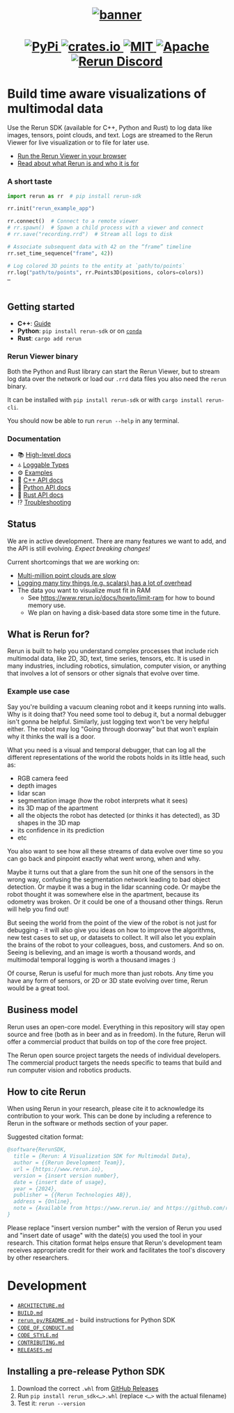 <h1 align="center">
  <a href="https://www.rerun.io/">
    <img alt="banner" src="https://user-images.githubusercontent.com/1148717/218142418-1d320929-6b7a-486e-8277-fbeef2432529.png">
  </a>
</h1>

<h1 align="center">
  <a href="https://pypi.org/project/rerun-sdk/">                          <img alt="PyPi"           src="https://img.shields.io/pypi/v/rerun-sdk.svg">                              </a>
  <a href="https://crates.io/crates/rerun">                               <img alt="crates.io"      src="https://img.shields.io/crates/v/rerun.svg">                                </a>
  <a href="https://github.com/rerun-io/rerun/blob/master/LICENSE-MIT">    <img alt="MIT"            src="https://img.shields.io/badge/license-MIT-blue.svg">                        </a>
  <a href="https://github.com/rerun-io/rerun/blob/master/LICENSE-APACHE"> <img alt="Apache"         src="https://img.shields.io/badge/license-Apache-blue.svg">                     </a>
  <a href="https://discord.gg/Gcm8BbTaAj">                                <img alt="Rerun Discord"  src="https://img.shields.io/discord/1062300748202921994?label=Rerun%20Discord"> </a>
</h1>

# Build time aware visualizations of multimodal data

Use the Rerun SDK (available for C++, Python and Rust) to log data like images, tensors, point clouds, and text. Logs are streamed to the Rerun Viewer for live visualization or to file for later use.

* [Run the Rerun Viewer in your browser](https://www.rerun.io/viewer)
* [Read about what Rerun is and who it is for](https://www.rerun.io/docs/getting-started/what-is-rerun)

### A short taste
```py
import rerun as rr  # pip install rerun-sdk

rr.init("rerun_example_app")

rr.connect()  # Connect to a remote viewer
# rr.spawn()  # Spawn a child process with a viewer and connect
# rr.save("recording.rrd")  # Stream all logs to disk

# Associate subsequent data with 42 on the “frame” timeline
rr.set_time_sequence("frame", 42))

# Log colored 3D points to the entity at `path/to/points`
rr.log("path/to/points", rr.Points3D(positions, colors=colors))
…
```

<p align="center">
  <picture>
    <img src="https://static.rerun.io/opf_screenshot/bee51040cba93c0bae62ef6c57fa703704012a41/full.png" alt="">
    <source media="(max-width: 480px)" srcset="https://static.rerun.io/opf_screenshot/bee51040cba93c0bae62ef6c57fa703704012a41/480w.png">
    <source media="(max-width: 768px)" srcset="https://static.rerun.io/opf_screenshot/bee51040cba93c0bae62ef6c57fa703704012a41/768w.png">
    <source media="(max-width: 1024px)" srcset="https://static.rerun.io/opf_screenshot/bee51040cba93c0bae62ef6c57fa703704012a41/1024w.png">
    <source media="(max-width: 1200px)" srcset="https://static.rerun.io/opf_screenshot/bee51040cba93c0bae62ef6c57fa703704012a41/1200w.png">
  </picture>
</p>

## Getting started
* **C++**: [Guide](https://www.rerun.io/docs/getting-started/quick-start/cpp)
* **Python**: `pip install rerun-sdk` or on [`conda`](https://github.com/conda-forge/rerun-sdk-feedstock)
* **Rust**: `cargo add rerun`

### Rerun Viewer binary
Both the Python and Rust library can start the Rerun Viewer, but to stream log data over the network or load our `.rrd` data files you also need the `rerun` binary.

It can be installed with `pip install rerun-sdk` or with `cargo install rerun-cli`.

You should now be able to run `rerun --help` in any terminal.


### Documentation
- 📚 [High-level docs](http://rerun.io/docs)
- ⏃ [Loggable Types](https://www.rerun.io/docs/reference/types)
- ⚙️ [Examples](http://rerun.io/examples)
- 🌊 [C++ API docs](https://ref.rerun.io/docs/cpp)
- 🐍 [Python API docs](https://ref.rerun.io/docs/python)
- 🦀 [Rust API docs](https://docs.rs/rerun/)
- ⁉️ [Troubleshooting](https://www.rerun.io/docs/getting-started/troubleshooting)


## Status
We are in active development.
There are many features we want to add, and the API is still evolving.
_Expect breaking changes!_

Current shortcomings that we are working on:
* [Multi-million point clouds are slow](https://github.com/rerun-io/rerun/issues/1136)
* [Logging many tiny things (e.g. scalars) has a lot of overhead](https://github.com/rerun-io/rerun/issues/5967)
* The data you want to visualize must fit in RAM
  - See <https://www.rerun.io/docs/howto/limit-ram> for how to bound memory use.
  - We plan on having a disk-based data store some time in the future.


## What is Rerun for?

Rerun is built to help you understand complex processes that include rich multimodal data, like 2D, 3D, text, time series, tensors, etc.
It is used in many industries, including robotics, simulation, computer vision,
or anything that involves a lot of sensors or other signals that evolve over time.

### Example use case
Say you're building a vacuum cleaning robot and it keeps running into walls. Why is it doing that? You need some tool to debug it, but a normal debugger isn't gonna be helpful. Similarly, just logging text won't be very helpful either. The robot may log "Going through doorway" but that won't explain why it thinks the wall is a door.

What you need is a visual and temporal debugger, that can log all the different representations of the world the robots holds in its little head, such as:

* RGB camera feed
* depth images
* lidar scan
* segmentation image (how the robot interprets what it sees)
* its 3D map of the apartment
* all the objects the robot has detected (or thinks it has detected), as 3D shapes in the 3D map
* its confidence in its prediction
* etc

You also want to see how all these streams of data evolve over time so you can go back and pinpoint exactly what went wrong, when and why.

Maybe it turns out that a glare from the sun hit one of the sensors in the wrong way, confusing the segmentation network leading to bad object detection. Or maybe it was a bug in the lidar scanning code. Or maybe the robot thought it was somewhere else in the apartment, because its odometry was broken. Or it could be one of a thousand other things. Rerun will help you find out!

But seeing the world from the point of the view of the robot is not just for debugging - it will also give you ideas on how to improve the algorithms, new test cases to set up, or datasets to collect. It will also let you explain the brains of the robot to your colleagues, boss, and customers. And so on. Seeing is believing, and an image is worth a thousand words, and multimodal temporal logging is worth a thousand images :)

Of course, Rerun is useful for much more than just robots. Any time you have any form of sensors, or 2D or 3D state evolving over time, Rerun would be a great tool.


## Business model
Rerun uses an open-core model. Everything in this repository will stay open source and free (both as in beer and as in freedom).
In the future, Rerun will offer a commercial product that builds on top of the core free project.

The Rerun open source project targets the needs of individual developers.
The commercial product targets the needs specific to teams that build and run computer vision and robotics products.

## How to cite Rerun

When using Rerun in your research, please cite it to acknowledge its contribution to your work. This can be done by
including a reference to Rerun in the software or methods section of your paper.

Suggested citation format:

```bibtex
@software{RerunSDK,
  title = {Rerun: A Visualization SDK for Multimodal Data},
  author = {{Rerun Development Team}},
  url = {https://www.rerun.io},
  version = {insert version number},
  date = {insert date of usage},
  year = {2024},
  publisher = {{Rerun Technologies AB}},
  address = {Online},
  note = {Available from https://www.rerun.io/ and https://github.com/rerun-io/rerun}
}
```

Please replace "insert version number" with the version of Rerun you used and "insert date of usage" with the date(s)
you used the tool in your research.
This citation format helps ensure that Rerun's development team receives appropriate credit for their work and
facilitates the tool's discovery by other researchers.

# Development
* [`ARCHITECTURE.md`](ARCHITECTURE.md)
* [`BUILD.md`](BUILD.md)
* [`rerun_py/README.md`](rerun_py/README.md) - build instructions for Python SDK
* [`CODE_OF_CONDUCT.md`](CODE_OF_CONDUCT.md)
* [`CODE_STYLE.md`](CODE_STYLE.md)
* [`CONTRIBUTING.md`](CONTRIBUTING.md)
* [`RELEASES.md`](RELEASES.md)


## Installing a pre-release Python SDK

1. Download the correct `.whl` from [GitHub Releases](https://github.com/rerun-io/rerun/releases)
2. Run `pip install rerun_sdk<…>.whl` (replace `<…>` with the actual filename)
3. Test it: `rerun --version`
